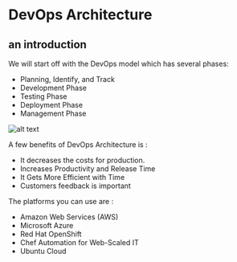 # DevOps Architecture
## an introduction 

We will start off with the DevOps model which has several phases:

- Planning, Identify, and Track
- Development Phase
- Testing Phase
- Deployment Phase
- Management Phase

![alt text](https://static.javatpoint.com/tutorial/devops/images/devops-tutorial-2.png)

A few benefits of DevOps Architecture is :

- It decreases the costs for production.
- Increases Productivity and Release Time
- It Gets More Efficient with Time
- Customers feedback is important

The platforms you can use are : 

- Amazon Web Services (AWS)
- Microsoft Azure
- Red Hat OpenShift
- Chef Automation for Web-Scaled IT
- Ubuntu Cloud
